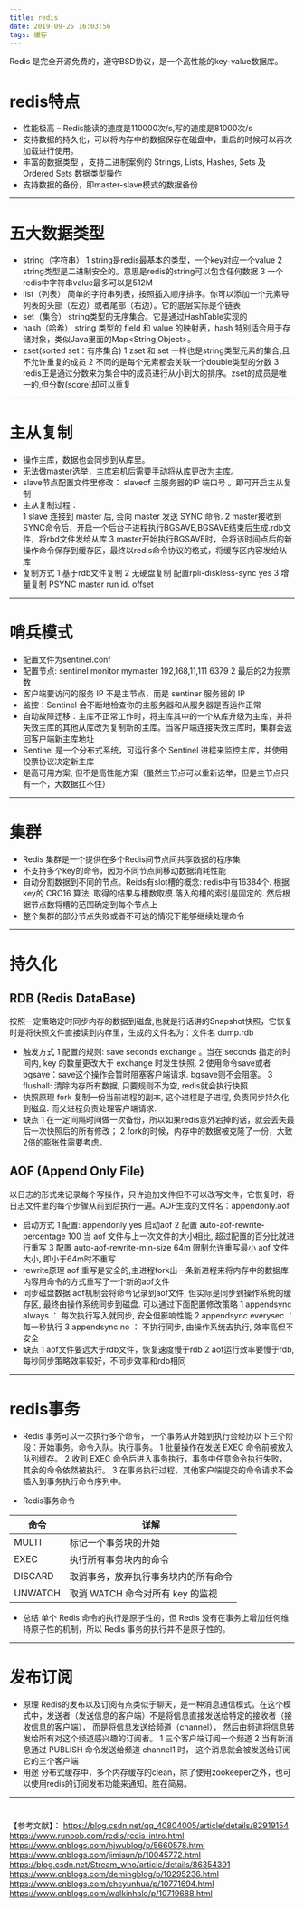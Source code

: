 ```yaml
---
title: redis
date: 2019-09-25 16:03:56
tags: 缓存
---
```


 Redis 是完全开源免费的，遵守BSD协议，是一个高性能的key-value数据库。
 <!--more--> 

 # redis特点
 * 性能极高 – Redis能读的速度是110000次/s,写的速度是81000次/s 
 * 支持数据的持久化，可以将内存中的数据保存在磁盘中，重启的时候可以再次加载进行使用。
 * 丰富的数据类型 ，支持二进制案例的 Strings, Lists, Hashes, Sets 及 Ordered Sets 数据类型操作
 * 支持数据的备份，即master-slave模式的数据备份
 ---

 # 五大数据类型
 * string（字符串）
 1 string是redis最基本的类型，一个key对应一个value
 2 string类型是二进制安全的。意思是redis的string可以包含任何数据
 3 一个redis中字符串value最多可以是512M
 * list（列表）
 简单的字符串列表，按照插入顺序排序。你可以添加一个元素导列表的头部（左边）或者尾部（右边）。它的底层实际是个链表
 * set（集合）
 string类型的无序集合。它是通过HashTable实现的
 * hash（哈希）
  string 类型的 field 和 value 的映射表，hash 特别适合用于存储对象，类似Java里面的Map<String,Object>。
 * zset(sorted set：有序集合)
 1 zset 和 set 一样也是string类型元素的集合,且不允许重复的成员
 2 不同的是每个元素都会关联一个double类型的分数
 3 redis正是通过分数来为集合中的成员进行从小到大的排序。zset的成员是唯一的,但分数(score)却可以重复
 ---

 # 主从复制
 * 操作主库，数据也会同步到从库里。
 * 无法做master选举，主库宕机后需要手动将从库更改为主库。
 * slave节点配置文件里修改：  slaveof 主服务器的IP  端口号 。即可开启主从复制
 * 主从复制过程：  
 1 slave 连接到 master 后, 会向 master 发送 SYNC 命令.
 2 master接收到SYNC命令后，开启一个后台子进程执行BGSAVE,BGSAVE结束后生成.rdb文件，将rbd文件发给从库
 3 master开始执行BGSAVE时，会将该时间点后的新操作命令保存到缓存区，最终以redis命令协议的格式，将缓存区内容发给从库
 * 复制方式
 1 基于rdb文件复制
 2 无硬盘复制 配置rpli-diskless-sync yes
 3 增量复制 PSYNC master run id. offset
 ---

 # 哨兵模式
 * 配置文件为sentinel.conf
 * 配置节点: sentinel monitor mymaster 192,168,11,111 6379 2 最后的2为投票数
 * 客户端要访问的服务 IP 不是主节点，而是 sentiner 服务器的 IP
 * 监控：Sentinel 会不断地检查你的主服务器和从服务器是否运作正常
 * 自动故障迁移：主库不正常工作时，将主库其中的一个从库升级为主库，并将失效主库的其他从库改为复制新的主库。当客户端连接失效主库时，集群会返回客户端新主库地址
 * Sentinel 是一个分布式系统，可运行多个 Sentinel 进程来监控主库，并使用投票协议决定新主库
 * 是高可用方案, 但不是高性能方案（虽然主节点可以重新选举，但是主节点只有一个，大数据扛不住）
 ---

 # 集群
 * Redis 集群是一个提供在多个Redis间节点间共享数据的程序集
 * 不支持多个key的命令，因为不同节点间移动数据消耗性能
 * 自动分割数据到不同的节点。Reids有slot槽的概念: redis中有16384个. 根据key的 CRC16 算法, 取得的结果与槽数取模.落入的槽的索引是固定的. 然后根据节点数将槽的范围确定到每个节点上
 * 整个集群的部分节点失败或者不可达的情况下能够继续处理命令
 ---

# 持久化
## RDB (Redis DataBase)
按照一定策略定时同步内存的数据到磁盘,也就是行话讲的Snapshot快照，它恢复时是将快照文件直接读到内存里，生成的文件名为：文件名 dump.rdb
* 触发方式
1 配置的规则: save seconds exchange 。当在 seconds 指定的时间内, key 的数量更改大于 exchange 时发生快照.
2 使用命令save或者bgsave：save这个操作会暂时阻塞客户端请求. bgsave则不会阻塞。
3 flushall: 清除内存所有数据, 只要规则不为空, redis就会执行快照
* 快照原理
fork 复制一份当前进程的副本, 这个进程是子进程, 负责同步持久化到磁盘. 而父进程负责处理客户端请求.
* 缺点
1 在一定间隔时间做一次备份，所以如果redis意外宕掉的话，就会丢失最后一次快照后的所有修改；
2 fork的时候，内存中的数据被克隆了一份，大致2倍的膨胀性需要考虑。

## AOF (Append Only File)
以日志的形式来记录每个写操作，只许追加文件但不可以改写文件，它恢复时，将日志文件里的每个步骤从前到后执行一遍。AOF生成的文件名：appendonly.aof
* 启动方式
1 配置: appendonly yes 启动aof
2 配置 auto-aof-rewrite-percentage 100 当 aof 文件与上一次文件的大小相比, 超过配置的百分比就进行重写
3 配置 auto-aof-rewrite-min-size 64m 限制允许重写最小 aof 文件大小, 即小于64m时不重写
* rewrite原理
aof 重写是安全的,主进程fork出一条新进程来将内存中的数据库内容用命令的方式重写了一个新的aof文件
* 同步磁盘数据
aof机制会将命令记录到aof文件, 但实际是同步到操作系统的缓存区, 最终由操作系统同步到磁盘. 可以通过下面配置修改策略
1 appendsync always ： 每次执行写入就同步, 安全但影响性能
2 appendsync everysec ： 每一秒执行
3 appendsync no ： 不执行同步, 由操作系统去执行, 效率高但不安全
* 缺点
1 aof文件要远大于rdb文件，恢复速度慢于rdb
2 aof运行效率要慢于rdb,每秒同步策略效率较好，不同步效率和rdb相同

 ---

# redis事务
* Redis 事务可以一次执行多个命令，
一个事务从开始到执行会经历以下三个阶段：开始事务。命令入队。执行事务。
1 批量操作在发送 EXEC 命令前被放入队列缓存。
2 收到 EXEC 命令后进入事务执行，事务中任意命令执行失败，其余的命令依然被执行。
3 在事务执行过程，其他客户端提交的命令请求不会插入到事务执行命令序列中。

* Redis事务命令

|  命令   | 详解  |
|  ----   | ----  |
| MULTI   | 标记一个事务块的开始 |
| EXEC    | 执行所有事务块内的命令 |
| DISCARD | 取消事务，放弃执行事务块内的所有命令 |
| UNWATCH | 取消 WATCH 命令对所有 key 的监视 |

* 总结
单个 Redis 命令的执行是原子性的，但 Redis 没有在事务上增加任何维持原子性的机制，所以 Redis 事务的执行并不是原子性的。

 ---

# 发布订阅
* 原理
Redis的发布以及订阅有点类似于聊天，是一种消息通信模式。在这个模式中，发送者（发送信息的客户端）不是将信息直接发送给特定的接收者（接收信息的客户端）， 而是将信息发送给频道（channel）， 然后由频道将信息转发给所有对这个频道感兴趣的订阅者。
1 三个客户端订阅一个频道
2 当有新消息通过 PUBLISH 命令发送给频道 channel1 时， 这个消息就会被发送给订阅它的三个客户端
* 用途
分布式缓存中，多个内存缓存的clean，除了使用zookeeper之外，也可以使用redis的订阅发布功能来通知。胜在简易。

 ---

 # 

 【参考文献】：
 https://blog.csdn.net/qq_40804005/article/details/82919154
 https://www.runoob.com/redis/redis-intro.html
 https://www.cnblogs.com/hjwublog/p/5660578.html
 https://www.cnblogs.com/jimisun/p/10045772.html
 https://blog.csdn.net/Stream_who/article/details/86354391
 https://www.cnblogs.com/demingblog/p/10295236.html
 https://www.cnblogs.com/cheyunhua/p/10771694.html
 https://www.cnblogs.com/walkinhalo/p/10719688.html